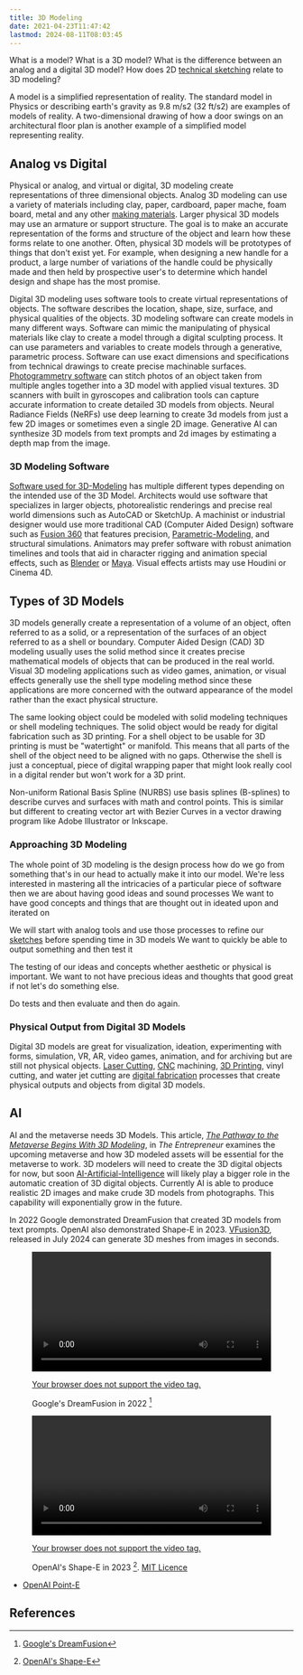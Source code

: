 ```yaml
---
title: 3D Modeling
date: 2021-04-23T11:47:42
lastmod: 2024-08-11T08:03:45
---
```


What is a model? What is a 3D model? What is the difference between an analog and a digital 3D model? How does 2D [technical sketching](../drawing/technical-sketching.md) relate to 3D modeling?

A model is a simplified representation of reality. The standard model in Physics or describing earth's gravity as 9.8 m/s2 (32 ft/s2) are examples of models of reality. A two-dimensional drawing of how a door swings on an architectural floor plan is another example of a simplified model representing reality.

## Analog vs Digital

Physical or analog, and virtual or digital, 3D modeling create representations of three dimensional objects. Analog 3D modeling can use a variety of materials including clay, paper, cardboard, paper mache, foam board, metal and any other [making materials](../sculpture/materials-for-making.md). Larger physical 3D models may use an armature or support structure. The goal is to make an accurate representation of the forms and structure of the object and learn how these forms relate to one another. Often, physical 3D models will be prototypes of things that don't exist yet. For example, when designing a new handle for a product, a large number of variations of the handle could be physically made and then held by prospective user's to determine which handel design and shape has the most promise.

Digital 3D modeling uses software tools to create virtual representations of objects. The software describes the location, shape, size, surface, and physical qualities of the objects. 3D modeling software can create models in many different ways. Software can mimic the manipulating of physical materials like clay to create a model through a digital sculpting process. It can use parameters and variables to create models through a generative, parametric process. Software can use exact dimensions and specifications from technical drawings to create precise machinable surfaces. [Photogrammetry software](./photogrammetry-software.md) can stitch photos of an object taken from multiple angles together into a 3D model with applied visual textures. 3D scanners with built in gyroscopes and calibration tools can capture accurate information to create detailed 3D models from objects. Neural Radiance Fields (NeRFs) use deep learning to create 3d models from just a few 2D images or sometimes even a single 2D image. Generative AI can synthesize 3D models from text prompts and 2d images by estimating a depth map from the image.

### 3D Modeling Software

[Software used for 3D-Modeling](3d-modeling-software.md) has multiple different types depending on the intended use of the 3D Model. Architects would use software that specializes in larger objects, photorealistic renderings and precise real world dimensions such as AutoCAD or SketchUp. A machinist or industrial designer would use more traditional CAD (Computer Aided Design) software such as [Fusion 360](./fusion-360/fusion-360.md) that features precision, [Parametric-Modeling](parametric-modeling.md), and structural simulations. Animators may prefer software with robust animation timelines and tools that aid in character rigging and animation special effects, such as [Blender](./blender/blender.md) or [Maya](./maya/maya.md). Visual effects artists may use Houdini or Cinema 4D.

## Types of 3D Models

3D models generally create a representation of a volume of an object, often referred to as a solid, or a representation of the surfaces of an object referred to as a shell or boundary. Computer Aided Design (CAD) 3D modeling usually uses the solid method since it creates precise mathematical models of objects that can be produced in the real world. Visual 3D modeling applications such as video games, animation, or visual effects generally use the shell type modeling method since these applications are more concerned with the outward appearance of the model rather than the exact physical structure.

The same looking object could be modeled with solid modeling techniques or shell modeling techniques. The solid object would be ready for digital fabrication such as 3D printing. For a shell object to be usable for 3D printing is must be "watertight" or manifold. This means that all parts of the shell of the object need to be aligned with no gaps. Otherwise the shell is just a conceptual, piece of digital wrapping paper that might look really cool in a digital render but won't work for a 3D print.

Non-uniform Rational Basis Spline (NURBS) use basis splines (B-splines) to describe curves and surfaces with math and control points. This is similar but different to creating vector art with Bezier Curves in a vector drawing program like Adobe Illustrator or Inkscape.

### Approaching 3D Modeling

The whole point of 3D modeling is the design process how do we go from something that's in our head to actually make it into our model. We're less interested in mastering all the intricacies of a particular piece of software then we are about having good ideas and sound processes We want to have good concepts and things that are thought out in ideated upon and iterated on

We will start with analog tools and use those processes to refine our [sketches](../drawing/technical-sketching.md) before spending time in 3D models We want to quickly be able to output something and then test it

The testing of our ideas and concepts whether aesthetic or physical is important. We want to not have precious ideas and thoughts that good great if not let's do something else.

Do tests and then evaluate and then do again.

### Physical Output from Digital 3D Models

Digital 3D models are great for visualization, ideation, experimenting with forms, simulation, VR, AR, video games, animation, and for archiving but are still not physical objects. [Laser Cutting](../digital-fabrication/laser-cutting/laser-cutting.md), [CNC](../digital-fabrication/cnc/cnc-basics.md) machining, [3D Printing](../digital-fabrication/3d-printing/3d-printing.md), vinyl cutting, and water jet cutting are [digital fabrication](../digital-fabrication/digital-fabrication.md) processes that create physical outputs and objects from digital 3D models.

## AI

AI and the metaverse needs 3D Models. This article, _[The Pathway to the Metaverse Begins With 3D Modeling](https://www.entrepreneur.com/article/425643)_, in _The Entrepreneur_ examines the upcoming metaverse and how 3D modeled assets will be essential for the metaverse to work. 3D modelers will need to create the 3D digital objects for now, but soon [AI-Artificial-Intelligence](../coding/ai-artificial-intelligence.md) will likely play a bigger role in the automatic creation of 3D digital objects. Currently AI is able to produce realistic 2D images and make crude 3D models from photographs. This capability will exponentially grow in the future.

In 2022 Google demonstrated DreamFusion that created 3D models from text prompts. OpenAI also demonstrated Shape-E in 2023.
[VFusion3D](https://junlinhan.github.io/projects/vfusion3d.html), released in July 2024 can generate 3D meshes from images in seconds.

<div class="video-grid">

<figure>
<a href="../attachments/2022-09-29-google-dreamfusion-wipe_opposite_6x4_smoothstep.mp4">
<video width="100%" height="auto" autoplay loop>
  <source src="../attachments/2022-09-29-google-dreamfusion-wipe_opposite_6x4_smoothstep.mp4" type="video/mp4">
 
Your browser does not support the video tag.
</video>
 </a>
<figcaption>

Google's DreamFusion in 2022 [^dreamfusion]

</figcaption>
</figure>

<figure>
<a href="../attachments/2023-05-03-openai-shape-e-demo-models.mp4">
<video width="100%" height="auto" autoplay loop>
  <source src="../attachments/2023-05-03-openai-shape-e-demo-models.mp4" type="video/mp4">
 
Your browser does not support the video tag.
</video>
 </a>
<figcaption>

OpenAI's Shape-E in 2023 [^shape-e]. [MIT Licence](https://github.com/openai/shap-e/blob/main/LICENSE)

</figcaption>
</figure>

</div>

- [OpenAI Point-E](https://arxiv.org/pdf/2212.08751.pdf)

## References

[^dreamfusion]: [Google's DreamFusion](https://dreamfusion3d.github.io/)
[^shape-e]: [OpenAI's Shape-E](https://github.com/openai/shap-e)
